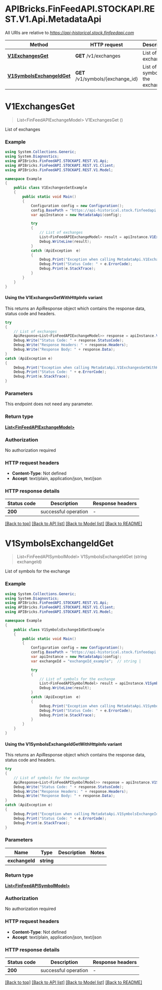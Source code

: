 # APIBricks.FinFeedAPI.STOCKAPI.REST.V1.Api.MetadataApi

All URIs are relative to *https://api-historical.stock.finfeedapi.com*

| Method | HTTP request | Description |
|--------|--------------|-------------|
| [**V1ExchangesGet**](MetadataApi.md#v1exchangesget) | **GET** /v1/exchanges | List of exchanges |
| [**V1SymbolsExchangeIdGet**](MetadataApi.md#v1symbolsexchangeidget) | **GET** /v1/symbols/{exchange_id} | List of symbols for the exchange |

<a id="v1exchangesget"></a>
# **V1ExchangesGet**
> List&lt;FinFeedAPIExchangeModel&gt; V1ExchangesGet ()

List of exchanges

### Example
```csharp
using System.Collections.Generic;
using System.Diagnostics;
using APIBricks.FinFeedAPI.STOCKAPI.REST.V1.Api;
using APIBricks.FinFeedAPI.STOCKAPI.REST.V1.Client;
using APIBricks.FinFeedAPI.STOCKAPI.REST.V1.Model;

namespace Example
{
    public class V1ExchangesGetExample
    {
        public static void Main()
        {
            Configuration config = new Configuration();
            config.BasePath = "https://api-historical.stock.finfeedapi.com";
            var apiInstance = new MetadataApi(config);

            try
            {
                // List of exchanges
                List<FinFeedAPIExchangeModel> result = apiInstance.V1ExchangesGet();
                Debug.WriteLine(result);
            }
            catch (ApiException  e)
            {
                Debug.Print("Exception when calling MetadataApi.V1ExchangesGet: " + e.Message);
                Debug.Print("Status Code: " + e.ErrorCode);
                Debug.Print(e.StackTrace);
            }
        }
    }
}
```

#### Using the V1ExchangesGetWithHttpInfo variant
This returns an ApiResponse object which contains the response data, status code and headers.

```csharp
try
{
    // List of exchanges
    ApiResponse<List<FinFeedAPIExchangeModel>> response = apiInstance.V1ExchangesGetWithHttpInfo();
    Debug.Write("Status Code: " + response.StatusCode);
    Debug.Write("Response Headers: " + response.Headers);
    Debug.Write("Response Body: " + response.Data);
}
catch (ApiException e)
{
    Debug.Print("Exception when calling MetadataApi.V1ExchangesGetWithHttpInfo: " + e.Message);
    Debug.Print("Status Code: " + e.ErrorCode);
    Debug.Print(e.StackTrace);
}
```

### Parameters
This endpoint does not need any parameter.
### Return type

[**List&lt;FinFeedAPIExchangeModel&gt;**](FinFeedAPIExchangeModel.md)

### Authorization

No authorization required

### HTTP request headers

 - **Content-Type**: Not defined
 - **Accept**: text/plain, application/json, text/json


### HTTP response details
| Status code | Description | Response headers |
|-------------|-------------|------------------|
| **200** | successful operation |  -  |

[[Back to top]](#) [[Back to API list]](../../README.md#documentation-for-api-endpoints) [[Back to Model list]](../../README.md#documentation-for-models) [[Back to README]](../../README.md)

<a id="v1symbolsexchangeidget"></a>
# **V1SymbolsExchangeIdGet**
> List&lt;FinFeedAPISymbolModel&gt; V1SymbolsExchangeIdGet (string exchangeId)

List of symbols for the exchange

### Example
```csharp
using System.Collections.Generic;
using System.Diagnostics;
using APIBricks.FinFeedAPI.STOCKAPI.REST.V1.Api;
using APIBricks.FinFeedAPI.STOCKAPI.REST.V1.Client;
using APIBricks.FinFeedAPI.STOCKAPI.REST.V1.Model;

namespace Example
{
    public class V1SymbolsExchangeIdGetExample
    {
        public static void Main()
        {
            Configuration config = new Configuration();
            config.BasePath = "https://api-historical.stock.finfeedapi.com";
            var apiInstance = new MetadataApi(config);
            var exchangeId = "exchangeId_example";  // string | 

            try
            {
                // List of symbols for the exchange
                List<FinFeedAPISymbolModel> result = apiInstance.V1SymbolsExchangeIdGet(exchangeId);
                Debug.WriteLine(result);
            }
            catch (ApiException  e)
            {
                Debug.Print("Exception when calling MetadataApi.V1SymbolsExchangeIdGet: " + e.Message);
                Debug.Print("Status Code: " + e.ErrorCode);
                Debug.Print(e.StackTrace);
            }
        }
    }
}
```

#### Using the V1SymbolsExchangeIdGetWithHttpInfo variant
This returns an ApiResponse object which contains the response data, status code and headers.

```csharp
try
{
    // List of symbols for the exchange
    ApiResponse<List<FinFeedAPISymbolModel>> response = apiInstance.V1SymbolsExchangeIdGetWithHttpInfo(exchangeId);
    Debug.Write("Status Code: " + response.StatusCode);
    Debug.Write("Response Headers: " + response.Headers);
    Debug.Write("Response Body: " + response.Data);
}
catch (ApiException e)
{
    Debug.Print("Exception when calling MetadataApi.V1SymbolsExchangeIdGetWithHttpInfo: " + e.Message);
    Debug.Print("Status Code: " + e.ErrorCode);
    Debug.Print(e.StackTrace);
}
```

### Parameters

| Name | Type | Description | Notes |
|------|------|-------------|-------|
| **exchangeId** | **string** |  |  |

### Return type

[**List&lt;FinFeedAPISymbolModel&gt;**](FinFeedAPISymbolModel.md)

### Authorization

No authorization required

### HTTP request headers

 - **Content-Type**: Not defined
 - **Accept**: text/plain, application/json, text/json


### HTTP response details
| Status code | Description | Response headers |
|-------------|-------------|------------------|
| **200** | successful operation |  -  |

[[Back to top]](#) [[Back to API list]](../../README.md#documentation-for-api-endpoints) [[Back to Model list]](../../README.md#documentation-for-models) [[Back to README]](../../README.md)

